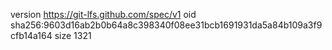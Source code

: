 version https://git-lfs.github.com/spec/v1
oid sha256:9603d16ab2b0b64a8c398340f08ee31bcb1691931da5a84b109a3f9cfb14a164
size 1321

